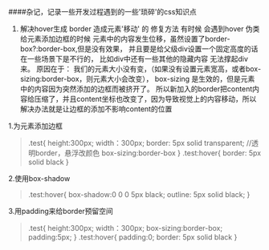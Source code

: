 ####杂记，记录一些开发过程遇到的一些'琐碎'的css知识点

1. 解决hover生成 border 造成元素'移动' 的 修复方法
 有时候 会遇到hover 伪类 给元素添加边框的时候 元素中的内容发生位移，虽然设置了border-box?:border-box,但是没有效果， 并且要是给父级div设置一个固定高度的话 在一些场景下是不行的， 比如div中还有一些其他的隐藏内容 无法撑起div来。 
 原因在于： 我们的元素大小没有变，（如果没有设置元素宽高，或者box-sizing:border-box，则元素大小会改变）， box-sizing 是生效的，但是元素中的内容因为突然添加的边框而被挤开了。 所以新加入的border把content内容给压缩了，并且content坐标也改变了，因为导致视觉上的内容移动，所以解决办法就是让边框的添加不影响content的位置 

 1.为元素添加边框
 > .test{
     height:300px;
     width：300px;
     border: 5px solid transparent; //透明border，悬浮改颜色
     box-sizing:border-box
 }
 .test:hover{
     border: 5px solid black
 }

 2.使用box-shadow
 > .test:hover{
     box-shadow:0 0 0 5px black;
     outline: 5px solid black;
 }

 3.用padding来给border预留空间
 > .test{
     height:300px;
     width：300px;
     box-sizing:border-box;
     padding:5px;
 }
 .test:hover{
     padding:0;
     border: 5px solid black
 }